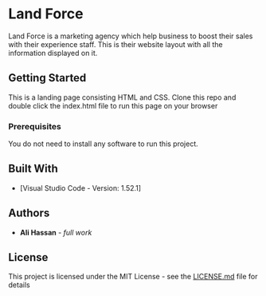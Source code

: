 # Land Force

Land Force is a marketing agency which help business to boost their sales with their experience staff. This is their website layout with all the information displayed on it.

## Getting Started

This is a landing page consisting HTML and CSS.
Clone this repo and double click the index.html file to run this page on your browser


### Prerequisites

You do not need to install any software to run this project.


## Built With
* [Visual Studio Code - Version: 1.52.1]


## Authors

* **Ali Hassan** - *full work* 


## License

This project is licensed under the MIT License - see the [LICENSE.md](LICENSE.md) file for details

